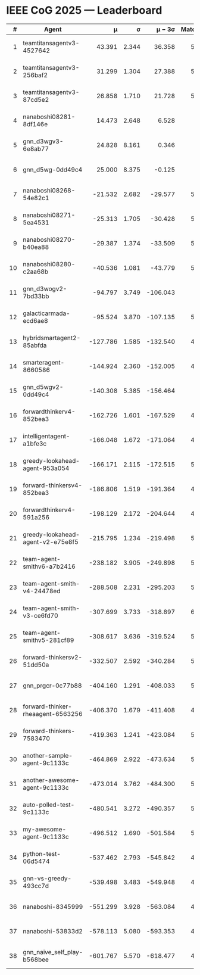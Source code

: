 # IEEE CoG 2025 — Leaderboard

| # | Agent | μ | σ | μ − 3σ | Matches | Updated |
|---:|---|---:|---:|---:|---:|---|
| 1 | teamtitansagentv3-4527642 | 43.391 | 2.344 | 36.358 | 5856 | 2025-08-30 02:30 |
| 2 | teamtitansagentv3-256baf2 | 31.299 | 1.304 | 27.388 | 5836 | 2025-08-30 02:30 |
| 3 | teamtitansagentv3-87cd5e2 | 26.858 | 1.710 | 21.728 | 5300 | 2025-08-30 02:30 |
| 4 | nanaboshi08281-8df146e | 14.473 | 2.648 | 6.528 | 206 | 2025-08-30 02:30 |
| 5 | gnn_d3wgv3-6e8ab77 | 24.828 | 8.161 | 0.346 | 118 | 2025-08-30 02:30 |
| 6 | gnn_d5wg-0dd49c4 | 25.000 | 8.375 | -0.125 | 100 | 2025-08-30 02:30 |
| 7 | nanaboshi08268-54e82c1 | -21.532 | 2.682 | -29.577 | 5440 | 2025-08-30 02:30 |
| 8 | nanaboshi08271-5ea4531 | -25.313 | 1.705 | -30.428 | 5778 | 2025-08-30 02:30 |
| 9 | nanaboshi08270-b40ea88 | -29.387 | 1.374 | -33.509 | 5580 | 2025-08-30 02:30 |
| 10 | nanaboshi08280-c2aa68b | -40.536 | 1.081 | -43.779 | 5258 | 2025-08-30 02:30 |
| 11 | gnn_d3wogv2-7bd33bb | -94.797 | 3.749 | -106.043 | 224 | 2025-08-30 02:30 |
| 12 | galacticarmada-ecd6ae8 | -95.524 | 3.870 | -107.135 | 5380 | 2025-08-30 02:30 |
| 13 | hybridsmartagent2-85abfda | -127.786 | 1.585 | -132.540 | 4846 | 2025-08-30 02:30 |
| 14 | smarteragent-8660586 | -144.924 | 2.360 | -152.005 | 4336 | 2025-08-30 02:30 |
| 15 | gnn_d5wgv2-0dd49c4 | -140.308 | 5.385 | -156.464 | 180 | 2025-08-30 02:30 |
| 16 | forwardthinkerv4-852bea3 | -162.726 | 1.601 | -167.529 | 4535 | 2025-08-30 02:30 |
| 17 | intelligentagent-a1bfe3c | -166.048 | 1.672 | -171.064 | 4919 | 2025-08-30 02:30 |
| 18 | greedy-lookahead-agent-953a054 | -166.171 | 2.115 | -172.515 | 5294 | 2025-08-30 02:30 |
| 19 | forward-thinkersv4-852bea3 | -186.806 | 1.519 | -191.364 | 4475 | 2025-08-30 02:30 |
| 20 | forwardthinkerv4-591a256 | -198.129 | 2.172 | -204.644 | 4837 | 2025-08-30 02:30 |
| 21 | greedy-lookahead-agent-v2-e75e8f5 | -215.795 | 1.234 | -219.498 | 5506 | 2025-08-30 02:30 |
| 22 | team-agent-smithv6-a7b2416 | -238.182 | 3.905 | -249.898 | 5780 | 2025-08-30 02:30 |
| 23 | team-agent-smith-v4-24478ed | -288.508 | 2.231 | -295.203 | 5178 | 2025-08-30 02:30 |
| 24 | team-agent-smith-v3-ce6fd70 | -307.699 | 3.733 | -318.897 | 6238 | 2025-08-30 02:30 |
| 25 | team-agent-smithv5-281cf89 | -308.617 | 3.636 | -319.524 | 5740 | 2025-08-30 02:30 |
| 26 | forward-thinkersv2-51dd50a | -332.507 | 2.592 | -340.284 | 5148 | 2025-08-30 02:30 |
| 27 | gnn_prgcr-0c77b88 | -404.160 | 1.291 | -408.033 | 5150 | 2025-08-30 02:30 |
| 28 | forward-thinker-rheaagent-6563256 | -406.370 | 1.679 | -411.408 | 4768 | 2025-08-30 02:30 |
| 29 | forward-thinkers-7583470 | -419.363 | 1.241 | -423.084 | 5720 | 2025-08-30 02:30 |
| 30 | another-sample-agent-9c1133c | -464.869 | 2.922 | -473.634 | 5720 | 2025-08-30 02:30 |
| 31 | another-awesome-agent-9c1133c | -473.014 | 3.762 | -484.300 | 5300 | 2025-08-30 02:30 |
| 32 | auto-polled-test-9c1133c | -480.541 | 3.272 | -490.357 | 5360 | 2025-08-30 02:30 |
| 33 | my-awesome-agent-9c1133c | -496.512 | 1.690 | -501.584 | 5740 | 2025-08-30 02:30 |
| 34 | python-test-06d5474 | -537.462 | 2.793 | -545.842 | 4720 | 2025-08-30 02:30 |
| 35 | gnn-vs-greedy-493cc7d | -539.498 | 3.483 | -549.948 | 4320 | 2025-08-30 02:30 |
| 36 | nanaboshi-8345999 | -551.299 | 3.928 | -563.084 | 4810 | 2025-08-30 02:30 |
| 37 | nanaboshi-53833d2 | -578.113 | 5.080 | -593.353 | 4200 | 2025-08-30 02:30 |
| 38 | gnn_naive_self_play-b568bee | -601.767 | 5.570 | -618.477 | 4700 | 2025-08-30 02:30 |
